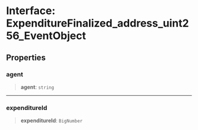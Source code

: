 # Interface: ExpenditureFinalized\_address\_uint256\_EventObject

## Properties

### agent

> **agent**: `string`

***

### expenditureId

> **expenditureId**: `BigNumber`

